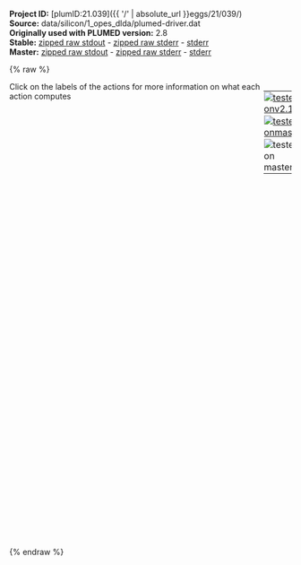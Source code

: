 **Project ID:** [plumID:21.039]({{ '/' | absolute_url }}eggs/21/039/)  
**Source:** data/silicon/1_opes_dlda/plumed-driver.dat  
**Originally used with PLUMED version:** 2.8  
**Stable:** [zipped raw stdout](plumed-driver.dat.plumed.stdout.txt.zip) - [zipped raw stderr](plumed-driver.dat.plumed.stderr.txt.zip) - [stderr](plumed-driver.dat.plumed.stderr)  
**Master:** [zipped raw stdout](plumed-driver.dat.plumed_master.stdout.txt.zip) - [zipped raw stderr](plumed-driver.dat.plumed_master.stderr.txt.zip) - [stderr](plumed-driver.dat.plumed_master.stderr)  

{% raw %}
<div style="width: 100%; float:left">
<div style="width: 90%; float:left" id="value_details_data/data/silicon/1_opes_dlda/plumed-driver.dat"> Click on the labels of the actions for more information on what each action computes </div>
<div style="width: 10%; float:left"><table><tr><td style="padding:1px"><a href="plumed-driver.dat.plumed.stderr"><img src="https://img.shields.io/badge/v2.10-passing-green.svg" alt="tested onv2.10" /></a></td></tr><tr><td style="padding:1px"><a href="plumed-driver.dat.plumed_master.stderr"><img src="https://img.shields.io/badge/master-passing-green.svg" alt="tested onmaster" /></a></td></tr><tr><td style="padding:1px"><img src="https://img.shields.io/badge/with-LOAD-yellow.svg" alt="tested on master" /></td></tr>
</table></div></div>
<pre style="width=97%;">
<span class="plumedtooltip" style="color:blue"># vim:ft=plumed<span class="right">Enables syntax highlighting for PLUMED files in vim. See <a href="https://www.plumed.org/doc-master/user-doc/html/_vim_syntax.html">here for more details. </a><i></i></span></span>
<br/><span style="color:blue" class="comment">####################################</span>
<span style="color:blue" class="comment">#  &gt;&gt; Silicon &lt;&lt;</span>
<span style="color:blue" class="comment">#  DRIVER - Compute descriptors</span>
<span style="color:blue" class="comment">####################################</span>
<br/><span style="color:blue" class="comment"># Load Structure factor code</span>
<span class="plumedtooltip" style="color:green">LOAD<span class="right">Loads a library, possibly defining new actions. <a href="https://www.plumed.org/doc-master/user-doc/html/_l_o_a_d.html" style="color:green">More details</a><i></i></span></span> <span class="plumedtooltip">FILE<span class="right">file to be loaded<i></i></span></span>=../StructureFactor_descriptor.test.cpp

<span style="display:none;" id="data/data/silicon/1_opes_dlda/plumed-driver.dat">The LOAD action with label <b></b> calculates something</span><span class="plumedtooltip" style="color:green">UNITS<span class="right">This command sets the internal units for the code. <a href="https://www.plumed.org/doc-master/user-doc/html/_u_n_i_t_s.html" style="color:green">More details</a><i></i></span></span> <span class="plumedtooltip">LENGTH<span class="right">the units of lengths<i></i></span></span>=A

<span style="color:blue" class="comment"># Define Descriptors</span>
<b name="data/data/silicon/1_opes_dlda/plumed-driver.datcv" onclick='showPath("data/data/silicon/1_opes_dlda/plumed-driver.dat","data/data/silicon/1_opes_dlda/plumed-driver.datcv","data/data/silicon/1_opes_dlda/plumed-driver.datcv","black")'>cv</b><span style="display:none;" id="data/data/silicon/1_opes_dlda/plumed-driver.datcv">The STRUCTURE_FACTOR_DESCRIPTOR_TEST action with label <b>cv</b> calculates the following quantities:<table  align="center" frame="void" width="95%" cellpadding="5%"><tr><td width="5%"><b> Quantity </b>  </td><td width="5%"><b> Type </b>  </td><td><b> Description </b> </td></tr><tr><td width="5%">cv.Sk-[3_-3_-3]</td><td width="5%"><font color="black">scalar</font></td><td>a quantity calculated by the action STRUCTURE_FACTOR_DESCRIPTOR_TEST with label cv</td></tr><tr><td width="5%">cv.Sk-[3_-3_3]</td><td width="5%"><font color="black">scalar</font></td><td>a quantity calculated by the action STRUCTURE_FACTOR_DESCRIPTOR_TEST with label cv</td></tr><tr><td width="5%">cv.Sk-[3_3_-3]</td><td width="5%"><font color="black">scalar</font></td><td>a quantity calculated by the action STRUCTURE_FACTOR_DESCRIPTOR_TEST with label cv</td></tr><tr><td width="5%">cv.Sk-[3_3_3]</td><td width="5%"><font color="black">scalar</font></td><td>a quantity calculated by the action STRUCTURE_FACTOR_DESCRIPTOR_TEST with label cv</td></tr><tr><td width="5%">cv.Sk-[0_6_-6]</td><td width="5%"><font color="black">scalar</font></td><td>a quantity calculated by the action STRUCTURE_FACTOR_DESCRIPTOR_TEST with label cv</td></tr><tr><td width="5%">cv.Sk-[0_6_6]</td><td width="5%"><font color="black">scalar</font></td><td>a quantity calculated by the action STRUCTURE_FACTOR_DESCRIPTOR_TEST with label cv</td></tr><tr><td width="5%">cv.Sk-[6_-6_0]</td><td width="5%"><font color="black">scalar</font></td><td>a quantity calculated by the action STRUCTURE_FACTOR_DESCRIPTOR_TEST with label cv</td></tr><tr><td width="5%">cv.Sk-[6_0_-6]</td><td width="5%"><font color="black">scalar</font></td><td>a quantity calculated by the action STRUCTURE_FACTOR_DESCRIPTOR_TEST with label cv</td></tr><tr><td width="5%">cv.Sk-[6_0_6]</td><td width="5%"><font color="black">scalar</font></td><td>a quantity calculated by the action STRUCTURE_FACTOR_DESCRIPTOR_TEST with label cv</td></tr><tr><td width="5%">cv.Sk-[6_6_0]</td><td width="5%"><font color="black">scalar</font></td><td>a quantity calculated by the action STRUCTURE_FACTOR_DESCRIPTOR_TEST with label cv</td></tr><tr><td width="5%">cv.Sk-[3_-9_-3]</td><td width="5%"><font color="black">scalar</font></td><td>a quantity calculated by the action STRUCTURE_FACTOR_DESCRIPTOR_TEST with label cv</td></tr><tr><td width="5%">cv.Sk-[3_-9_3]</td><td width="5%"><font color="black">scalar</font></td><td>a quantity calculated by the action STRUCTURE_FACTOR_DESCRIPTOR_TEST with label cv</td></tr><tr><td width="5%">cv.Sk-[3_-3_-9]</td><td width="5%"><font color="black">scalar</font></td><td>a quantity calculated by the action STRUCTURE_FACTOR_DESCRIPTOR_TEST with label cv</td></tr><tr><td width="5%">cv.Sk-[3_-3_9]</td><td width="5%"><font color="black">scalar</font></td><td>a quantity calculated by the action STRUCTURE_FACTOR_DESCRIPTOR_TEST with label cv</td></tr><tr><td width="5%">cv.Sk-[3_3_-9]</td><td width="5%"><font color="black">scalar</font></td><td>a quantity calculated by the action STRUCTURE_FACTOR_DESCRIPTOR_TEST with label cv</td></tr><tr><td width="5%">cv.Sk-[3_3_9]</td><td width="5%"><font color="black">scalar</font></td><td>a quantity calculated by the action STRUCTURE_FACTOR_DESCRIPTOR_TEST with label cv</td></tr><tr><td width="5%">cv.Sk-[3_9_-3]</td><td width="5%"><font color="black">scalar</font></td><td>a quantity calculated by the action STRUCTURE_FACTOR_DESCRIPTOR_TEST with label cv</td></tr><tr><td width="5%">cv.Sk-[3_9_3]</td><td width="5%"><font color="black">scalar</font></td><td>a quantity calculated by the action STRUCTURE_FACTOR_DESCRIPTOR_TEST with label cv</td></tr><tr><td width="5%">cv.Sk-[9_-3_-3]</td><td width="5%"><font color="black">scalar</font></td><td>a quantity calculated by the action STRUCTURE_FACTOR_DESCRIPTOR_TEST with label cv</td></tr><tr><td width="5%">cv.Sk-[9_-3_3]</td><td width="5%"><font color="black">scalar</font></td><td>a quantity calculated by the action STRUCTURE_FACTOR_DESCRIPTOR_TEST with label cv</td></tr><tr><td width="5%">cv.Sk-[9_3_-3]</td><td width="5%"><font color="black">scalar</font></td><td>a quantity calculated by the action STRUCTURE_FACTOR_DESCRIPTOR_TEST with label cv</td></tr><tr><td width="5%">cv.Sk-[9_3_3]</td><td width="5%"><font color="black">scalar</font></td><td>a quantity calculated by the action STRUCTURE_FACTOR_DESCRIPTOR_TEST with label cv</td></tr><tr><td width="5%">cv.Sk-[0_0_12]</td><td width="5%"><font color="black">scalar</font></td><td>a quantity calculated by the action STRUCTURE_FACTOR_DESCRIPTOR_TEST with label cv</td></tr><tr><td width="5%">cv.Sk-[0_12_0]</td><td width="5%"><font color="black">scalar</font></td><td>a quantity calculated by the action STRUCTURE_FACTOR_DESCRIPTOR_TEST with label cv</td></tr><tr><td width="5%">cv.Sk-[12_0_0]</td><td width="5%"><font color="black">scalar</font></td><td>a quantity calculated by the action STRUCTURE_FACTOR_DESCRIPTOR_TEST with label cv</td></tr><tr><td width="5%">cv.Sk-[3_-9_-9]</td><td width="5%"><font color="black">scalar</font></td><td>a quantity calculated by the action STRUCTURE_FACTOR_DESCRIPTOR_TEST with label cv</td></tr><tr><td width="5%">cv.Sk-[3_-9_9]</td><td width="5%"><font color="black">scalar</font></td><td>a quantity calculated by the action STRUCTURE_FACTOR_DESCRIPTOR_TEST with label cv</td></tr><tr><td width="5%">cv.Sk-[3_9_-9]</td><td width="5%"><font color="black">scalar</font></td><td>a quantity calculated by the action STRUCTURE_FACTOR_DESCRIPTOR_TEST with label cv</td></tr><tr><td width="5%">cv.Sk-[3_9_9]</td><td width="5%"><font color="black">scalar</font></td><td>a quantity calculated by the action STRUCTURE_FACTOR_DESCRIPTOR_TEST with label cv</td></tr><tr><td width="5%">cv.Sk-[9_-9_-3]</td><td width="5%"><font color="black">scalar</font></td><td>a quantity calculated by the action STRUCTURE_FACTOR_DESCRIPTOR_TEST with label cv</td></tr><tr><td width="5%">cv.Sk-[9_-9_3]</td><td width="5%"><font color="black">scalar</font></td><td>a quantity calculated by the action STRUCTURE_FACTOR_DESCRIPTOR_TEST with label cv</td></tr><tr><td width="5%">cv.Sk-[9_-3_-9]</td><td width="5%"><font color="black">scalar</font></td><td>a quantity calculated by the action STRUCTURE_FACTOR_DESCRIPTOR_TEST with label cv</td></tr><tr><td width="5%">cv.Sk-[9_-3_9]</td><td width="5%"><font color="black">scalar</font></td><td>a quantity calculated by the action STRUCTURE_FACTOR_DESCRIPTOR_TEST with label cv</td></tr><tr><td width="5%">cv.Sk-[9_3_-9]</td><td width="5%"><font color="black">scalar</font></td><td>a quantity calculated by the action STRUCTURE_FACTOR_DESCRIPTOR_TEST with label cv</td></tr><tr><td width="5%">cv.Sk-[9_3_9]</td><td width="5%"><font color="black">scalar</font></td><td>a quantity calculated by the action STRUCTURE_FACTOR_DESCRIPTOR_TEST with label cv</td></tr><tr><td width="5%">cv.Sk-[9_9_-3]</td><td width="5%"><font color="black">scalar</font></td><td>a quantity calculated by the action STRUCTURE_FACTOR_DESCRIPTOR_TEST with label cv</td></tr><tr><td width="5%">cv.Sk-[9_9_3]</td><td width="5%"><font color="black">scalar</font></td><td>a quantity calculated by the action STRUCTURE_FACTOR_DESCRIPTOR_TEST with label cv</td></tr><tr><td width="5%">cv.Sk-[6_-12_-6]</td><td width="5%"><font color="black">scalar</font></td><td>a quantity calculated by the action STRUCTURE_FACTOR_DESCRIPTOR_TEST with label cv</td></tr><tr><td width="5%">cv.Sk-[6_-12_6]</td><td width="5%"><font color="black">scalar</font></td><td>a quantity calculated by the action STRUCTURE_FACTOR_DESCRIPTOR_TEST with label cv</td></tr><tr><td width="5%">cv.Sk-[6_-6_-12]</td><td width="5%"><font color="black">scalar</font></td><td>a quantity calculated by the action STRUCTURE_FACTOR_DESCRIPTOR_TEST with label cv</td></tr><tr><td width="5%">cv.Sk-[6_-6_12]</td><td width="5%"><font color="black">scalar</font></td><td>a quantity calculated by the action STRUCTURE_FACTOR_DESCRIPTOR_TEST with label cv</td></tr><tr><td width="5%">cv.Sk-[6_6_-12]</td><td width="5%"><font color="black">scalar</font></td><td>a quantity calculated by the action STRUCTURE_FACTOR_DESCRIPTOR_TEST with label cv</td></tr><tr><td width="5%">cv.Sk-[6_6_12]</td><td width="5%"><font color="black">scalar</font></td><td>a quantity calculated by the action STRUCTURE_FACTOR_DESCRIPTOR_TEST with label cv</td></tr><tr><td width="5%">cv.Sk-[6_12_-6]</td><td width="5%"><font color="black">scalar</font></td><td>a quantity calculated by the action STRUCTURE_FACTOR_DESCRIPTOR_TEST with label cv</td></tr><tr><td width="5%">cv.Sk-[6_12_6]</td><td width="5%"><font color="black">scalar</font></td><td>a quantity calculated by the action STRUCTURE_FACTOR_DESCRIPTOR_TEST with label cv</td></tr><tr><td width="5%">cv.Sk-[12_-6_-6]</td><td width="5%"><font color="black">scalar</font></td><td>a quantity calculated by the action STRUCTURE_FACTOR_DESCRIPTOR_TEST with label cv</td></tr><tr><td width="5%">cv.Sk-[12_-6_6]</td><td width="5%"><font color="black">scalar</font></td><td>a quantity calculated by the action STRUCTURE_FACTOR_DESCRIPTOR_TEST with label cv</td></tr><tr><td width="5%">cv.Sk-[12_6_-6]</td><td width="5%"><font color="black">scalar</font></td><td>a quantity calculated by the action STRUCTURE_FACTOR_DESCRIPTOR_TEST with label cv</td></tr><tr><td width="5%">cv.Sk-[12_6_6]</td><td width="5%"><font color="black">scalar</font></td><td>a quantity calculated by the action STRUCTURE_FACTOR_DESCRIPTOR_TEST with label cv</td></tr><tr><td width="5%">cv.Sk-[3_-15_-3]</td><td width="5%"><font color="black">scalar</font></td><td>a quantity calculated by the action STRUCTURE_FACTOR_DESCRIPTOR_TEST with label cv</td></tr><tr><td width="5%">cv.Sk-[3_-15_3]</td><td width="5%"><font color="black">scalar</font></td><td>a quantity calculated by the action STRUCTURE_FACTOR_DESCRIPTOR_TEST with label cv</td></tr><tr><td width="5%">cv.Sk-[3_-3_-15]</td><td width="5%"><font color="black">scalar</font></td><td>a quantity calculated by the action STRUCTURE_FACTOR_DESCRIPTOR_TEST with label cv</td></tr><tr><td width="5%">cv.Sk-[3_-3_15]</td><td width="5%"><font color="black">scalar</font></td><td>a quantity calculated by the action STRUCTURE_FACTOR_DESCRIPTOR_TEST with label cv</td></tr><tr><td width="5%">cv.Sk-[3_3_-15]</td><td width="5%"><font color="black">scalar</font></td><td>a quantity calculated by the action STRUCTURE_FACTOR_DESCRIPTOR_TEST with label cv</td></tr><tr><td width="5%">cv.Sk-[3_3_15]</td><td width="5%"><font color="black">scalar</font></td><td>a quantity calculated by the action STRUCTURE_FACTOR_DESCRIPTOR_TEST with label cv</td></tr><tr><td width="5%">cv.Sk-[3_15_-3]</td><td width="5%"><font color="black">scalar</font></td><td>a quantity calculated by the action STRUCTURE_FACTOR_DESCRIPTOR_TEST with label cv</td></tr><tr><td width="5%">cv.Sk-[3_15_3]</td><td width="5%"><font color="black">scalar</font></td><td>a quantity calculated by the action STRUCTURE_FACTOR_DESCRIPTOR_TEST with label cv</td></tr><tr><td width="5%">cv.Sk-[9_-9_-9]</td><td width="5%"><font color="black">scalar</font></td><td>a quantity calculated by the action STRUCTURE_FACTOR_DESCRIPTOR_TEST with label cv</td></tr><tr><td width="5%">cv.Sk-[9_-9_9]</td><td width="5%"><font color="black">scalar</font></td><td>a quantity calculated by the action STRUCTURE_FACTOR_DESCRIPTOR_TEST with label cv</td></tr><tr><td width="5%">cv.Sk-[9_9_-9]</td><td width="5%"><font color="black">scalar</font></td><td>a quantity calculated by the action STRUCTURE_FACTOR_DESCRIPTOR_TEST with label cv</td></tr><tr><td width="5%">cv.Sk-[9_9_9]</td><td width="5%"><font color="black">scalar</font></td><td>a quantity calculated by the action STRUCTURE_FACTOR_DESCRIPTOR_TEST with label cv</td></tr><tr><td width="5%">cv.Sk-[15_-3_-3]</td><td width="5%"><font color="black">scalar</font></td><td>a quantity calculated by the action STRUCTURE_FACTOR_DESCRIPTOR_TEST with label cv</td></tr><tr><td width="5%">cv.Sk-[15_-3_3]</td><td width="5%"><font color="black">scalar</font></td><td>a quantity calculated by the action STRUCTURE_FACTOR_DESCRIPTOR_TEST with label cv</td></tr><tr><td width="5%">cv.Sk-[15_3_-3]</td><td width="5%"><font color="black">scalar</font></td><td>a quantity calculated by the action STRUCTURE_FACTOR_DESCRIPTOR_TEST with label cv</td></tr><tr><td width="5%">cv.Sk-[15_3_3]</td><td width="5%"><font color="black">scalar</font></td><td>a quantity calculated by the action STRUCTURE_FACTOR_DESCRIPTOR_TEST with label cv</td></tr><tr><td width="5%">cv.Sk-[0_12_-12]</td><td width="5%"><font color="black">scalar</font></td><td>a quantity calculated by the action STRUCTURE_FACTOR_DESCRIPTOR_TEST with label cv</td></tr><tr><td width="5%">cv.Sk-[0_12_12]</td><td width="5%"><font color="black">scalar</font></td><td>a quantity calculated by the action STRUCTURE_FACTOR_DESCRIPTOR_TEST with label cv</td></tr><tr><td width="5%">cv.Sk-[12_-12_0]</td><td width="5%"><font color="black">scalar</font></td><td>a quantity calculated by the action STRUCTURE_FACTOR_DESCRIPTOR_TEST with label cv</td></tr><tr><td width="5%">cv.Sk-[12_0_-12]</td><td width="5%"><font color="black">scalar</font></td><td>a quantity calculated by the action STRUCTURE_FACTOR_DESCRIPTOR_TEST with label cv</td></tr><tr><td width="5%">cv.Sk-[12_0_12]</td><td width="5%"><font color="black">scalar</font></td><td>a quantity calculated by the action STRUCTURE_FACTOR_DESCRIPTOR_TEST with label cv</td></tr><tr><td width="5%">cv.Sk-[12_12_0]</td><td width="5%"><font color="black">scalar</font></td><td>a quantity calculated by the action STRUCTURE_FACTOR_DESCRIPTOR_TEST with label cv</td></tr><tr><td width="5%">cv.Sk-[3_-15_-9]</td><td width="5%"><font color="black">scalar</font></td><td>a quantity calculated by the action STRUCTURE_FACTOR_DESCRIPTOR_TEST with label cv</td></tr><tr><td width="5%">cv.Sk-[3_-15_9]</td><td width="5%"><font color="black">scalar</font></td><td>a quantity calculated by the action STRUCTURE_FACTOR_DESCRIPTOR_TEST with label cv</td></tr><tr><td width="5%">cv.Sk-[3_-9_-15]</td><td width="5%"><font color="black">scalar</font></td><td>a quantity calculated by the action STRUCTURE_FACTOR_DESCRIPTOR_TEST with label cv</td></tr><tr><td width="5%">cv.Sk-[3_-9_15]</td><td width="5%"><font color="black">scalar</font></td><td>a quantity calculated by the action STRUCTURE_FACTOR_DESCRIPTOR_TEST with label cv</td></tr><tr><td width="5%">cv.Sk-[3_9_-15]</td><td width="5%"><font color="black">scalar</font></td><td>a quantity calculated by the action STRUCTURE_FACTOR_DESCRIPTOR_TEST with label cv</td></tr><tr><td width="5%">cv.Sk-[3_9_15]</td><td width="5%"><font color="black">scalar</font></td><td>a quantity calculated by the action STRUCTURE_FACTOR_DESCRIPTOR_TEST with label cv</td></tr><tr><td width="5%">cv.Sk-[3_15_-9]</td><td width="5%"><font color="black">scalar</font></td><td>a quantity calculated by the action STRUCTURE_FACTOR_DESCRIPTOR_TEST with label cv</td></tr><tr><td width="5%">cv.Sk-[3_15_9]</td><td width="5%"><font color="black">scalar</font></td><td>a quantity calculated by the action STRUCTURE_FACTOR_DESCRIPTOR_TEST with label cv</td></tr><tr><td width="5%">cv.Sk-[9_-15_-3]</td><td width="5%"><font color="black">scalar</font></td><td>a quantity calculated by the action STRUCTURE_FACTOR_DESCRIPTOR_TEST with label cv</td></tr><tr><td width="5%">cv.Sk-[9_-15_3]</td><td width="5%"><font color="black">scalar</font></td><td>a quantity calculated by the action STRUCTURE_FACTOR_DESCRIPTOR_TEST with label cv</td></tr><tr><td width="5%">cv.Sk-[9_-3_-15]</td><td width="5%"><font color="black">scalar</font></td><td>a quantity calculated by the action STRUCTURE_FACTOR_DESCRIPTOR_TEST with label cv</td></tr><tr><td width="5%">cv.Sk-[9_-3_15]</td><td width="5%"><font color="black">scalar</font></td><td>a quantity calculated by the action STRUCTURE_FACTOR_DESCRIPTOR_TEST with label cv</td></tr><tr><td width="5%">cv.Sk-[9_3_-15]</td><td width="5%"><font color="black">scalar</font></td><td>a quantity calculated by the action STRUCTURE_FACTOR_DESCRIPTOR_TEST with label cv</td></tr><tr><td width="5%">cv.Sk-[9_3_15]</td><td width="5%"><font color="black">scalar</font></td><td>a quantity calculated by the action STRUCTURE_FACTOR_DESCRIPTOR_TEST with label cv</td></tr><tr><td width="5%">cv.Sk-[9_15_-3]</td><td width="5%"><font color="black">scalar</font></td><td>a quantity calculated by the action STRUCTURE_FACTOR_DESCRIPTOR_TEST with label cv</td></tr><tr><td width="5%">cv.Sk-[9_15_3]</td><td width="5%"><font color="black">scalar</font></td><td>a quantity calculated by the action STRUCTURE_FACTOR_DESCRIPTOR_TEST with label cv</td></tr><tr><td width="5%">cv.Sk-[15_-9_-3]</td><td width="5%"><font color="black">scalar</font></td><td>a quantity calculated by the action STRUCTURE_FACTOR_DESCRIPTOR_TEST with label cv</td></tr><tr><td width="5%">cv.Sk-[15_-9_3]</td><td width="5%"><font color="black">scalar</font></td><td>a quantity calculated by the action STRUCTURE_FACTOR_DESCRIPTOR_TEST with label cv</td></tr><tr><td width="5%">cv.Sk-[15_-3_-9]</td><td width="5%"><font color="black">scalar</font></td><td>a quantity calculated by the action STRUCTURE_FACTOR_DESCRIPTOR_TEST with label cv</td></tr><tr><td width="5%">cv.Sk-[15_-3_9]</td><td width="5%"><font color="black">scalar</font></td><td>a quantity calculated by the action STRUCTURE_FACTOR_DESCRIPTOR_TEST with label cv</td></tr><tr><td width="5%">cv.Sk-[15_3_-9]</td><td width="5%"><font color="black">scalar</font></td><td>a quantity calculated by the action STRUCTURE_FACTOR_DESCRIPTOR_TEST with label cv</td></tr><tr><td width="5%">cv.Sk-[15_3_9]</td><td width="5%"><font color="black">scalar</font></td><td>a quantity calculated by the action STRUCTURE_FACTOR_DESCRIPTOR_TEST with label cv</td></tr><tr><td width="5%">cv.Sk-[15_9_-3]</td><td width="5%"><font color="black">scalar</font></td><td>a quantity calculated by the action STRUCTURE_FACTOR_DESCRIPTOR_TEST with label cv</td></tr><tr><td width="5%">cv.Sk-[15_9_3]</td><td width="5%"><font color="black">scalar</font></td><td>a quantity calculated by the action STRUCTURE_FACTOR_DESCRIPTOR_TEST with label cv</td></tr></table></span>: <span class="plumedtooltip" style="color:green">STRUCTURE_FACTOR_DESCRIPTOR_TEST<span class="right">This action is not part of PLUMED and was included by using a LOAD command <a href="https://www.plumed.org/doc-master/user-doc/html/_l_o_a_d.html" style="color:green">More details</a><i></i></span></span> ACTIVE_SHELLS=27,72,99,144,171,216,243,288,315 STRUCTURE=DIAMOND UNIT_CELLS=3

<span class="plumedtooltip" style="color:green">PRINT<span class="right">Print quantities to a file. <a href="https://www.plumed.org/doc-master/user-doc/html/_p_r_i_n_t.html" style="color:green">More details</a><i></i></span></span> <span class="plumedtooltip">STRIDE<span class="right"> the frequency with which the quantities of interest should be output<i></i></span></span>=1  <span class="plumedtooltip">FILE<span class="right">the name of the file on which to output these quantities<i></i></span></span>=COLVAR_DRIVER_SOLID <span class="plumedtooltip">ARG<span class="right">the labels of the values that you would like to print to the file<i></i></span></span>=<b name="data/data/silicon/1_opes_dlda/plumed-driver.datcv">cv.*</b>

<span class="plumedtooltip" style="color:green">ENDPLUMED<span class="right">Terminate plumed input. <a href="https://www.plumed.org/doc-master/user-doc/html/_e_n_d_p_l_u_m_e_d.html" style="color:green">More details</a><i></i></span></span><span style="color:blue" class="comment">
</span></pre>
{% endraw %}
